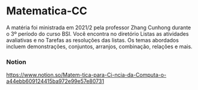 # Matematica-CC

A matéria foi ministrada em 2021/2 pela professor Zhang Cunhong durante o 3º período do curso BSI.
Você encontra no diretório Listas as atividades avaliativas e no Tarefas as resoluções das listas.
Os temas abordados incluem demonstrações, conjuntos, arranjos, combinação, relações e mais.

### Notion
https://www.notion.so/Matem-tica-para-Ci-ncia-da-Computa-o-a44ebb609124415ba972e99e57e80731
